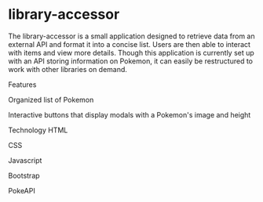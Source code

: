 # library-accessor
 The library-accessor is a small application designed to retrieve data from an external API and format it into a concise list. Users are then able to interact with items and view more details. Though this application is currently set up with an API storing information on Pokemon, it can easily be restructured to work with other libraries on demand.

Features 

Organized list of Pokemon 

Interactive buttons that display modals with a Pokemon's image and height

Technology
HTML 

CSS 

Javascript 

Bootstrap 

PokeAPI
